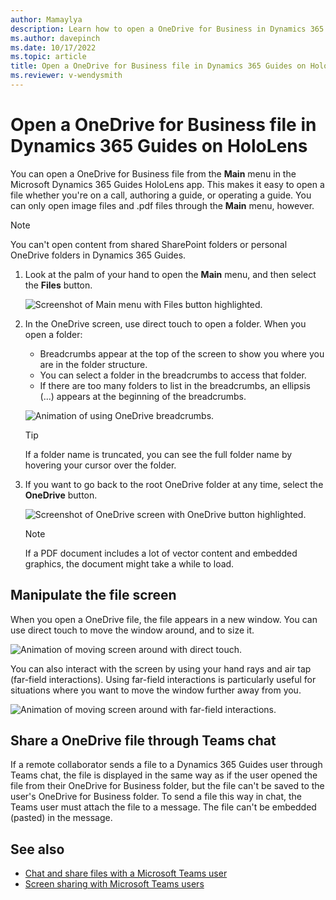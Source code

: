 ```yaml
---
author: Mamaylya
description: Learn how to open a OneDrive for Business in Dynamics 365 Guides on HoloLens
ms.author: davepinch
ms.date: 10/17/2022
ms.topic: article
title: Open a OneDrive for Business file in Dynamics 365 Guides on HoloLens
ms.reviewer: v-wendysmith
---
```


# Open a OneDrive for Business file in Dynamics 365 Guides on HoloLens

You can open a OneDrive for Business file from the **Main** menu in the Microsoft Dynamics 365 Guides HoloLens app. This makes it easy to open a file whether you're on a call, authoring a guide, or operating a guide. You can only open image files and .pdf files through the **Main** menu, however. 

> [!NOTE]
> You can't open content from shared SharePoint folders or personal OneDrive folders in Dynamics 365 Guides.

1. Look at the palm of your hand to open the **Main** menu, and then select the **Files** button.

    ![Screenshot of Main menu with Files button highlighted.](media/calling-one-drive-files-main-menu.JPG "Screenshot of Main menu with Files button highlighted")

2. In the OneDrive screen, use direct touch to open a folder. When you open a folder:

    - Breadcrumbs appear at the top of the screen to show you where you are in the folder structure. 
    - You can select a folder in the breadcrumbs to access that folder. 
    - If there are too many folders to list in the breadcrumbs, an ellipsis (...) appears at the beginning of the breadcrumbs. 

    ![Animation of using OneDrive breadcrumbs.](media/Files_Breadcrumbs.gif "Animation of using OneDrive breadcrumbs")
        
    > [!TIP]
    > If a folder name is truncated, you can see the full folder name by hovering your cursor over the folder. 
    
3. If you want to go back to the root OneDrive folder at any time, select the **OneDrive** button.

    ![Screenshot of OneDrive screen with OneDrive button highlighted.](media/calling-onedrive-button.JPG "Screenshot of OneDrive screen with OneDrive button highlighted")
    
    > [!NOTE]
    > If a PDF document includes a lot of vector content and embedded graphics, the document might take a while to load. 
   
## Manipulate the file screen
   
When you open a OneDrive file, the file appears in a new window. You can use direct touch to move the window around, and to size it. 

![Animation of moving screen around with direct touch.](media/Slate_NearInteractions.gif "Animation of moving screen around with direct touch")

You can also interact with the screen by using your hand rays and air tap (far-field interactions). Using far-field interactions is particularly useful for situations where you want to move the window further away from you. 

![Animation of moving screen around with far-field interactions.](media/Slate_FarInteractions.gif "Animation of moving screen around with far-field interactions")
    
## Share a OneDrive file through Teams chat

If a remote collaborator sends a file to a Dynamics 365 Guides user through Teams chat, the file is displayed in the same way as if the user opened the file from their OneDrive for Business folder, but the file can't be saved to the user's OneDrive for Business folder. To send a file this way in chat, the Teams user must attach the file to a message. The file can't be embedded (pasted) in the message. 

## See also

- [Chat and share files with a Microsoft Teams user](calling-chat-file-sharing.md)
- [Screen sharing with Microsoft Teams users](calling-screen-sharing.md)

